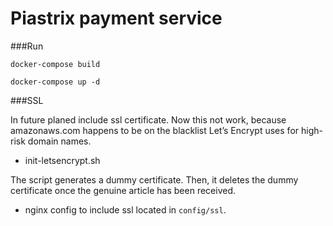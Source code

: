 # Piastrix payment service

###Run

``docker-compose build``

``docker-compose up -d``

###SSL

In future planed include ssl certificate.
Now this not work, because amazonaws.com happens to be on 
the blacklist Let’s Encrypt uses for high-risk domain names.

- init-letsencrypt.sh

The script generates a dummy certificate. 
Then, it deletes the dummy certificate once the genuine article has been received.

 - nginx config to include ssl located in ``config/ssl``.

